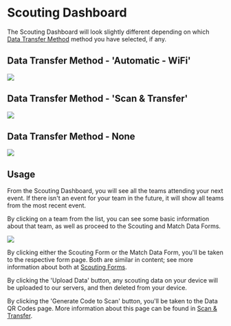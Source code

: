# Scouting Dashboard

The Scouting Dashboard will look slightly different depending on which [Data Transfer Method](../technical/data-transfer-methods.md) method you have selected, if any.

## Data Transfer Method - 'Automatic - WiFi'

![](../.gitbook/assets/user-scouting-online)

## Data Transfer Method - 'Scan & Transfer'

![](../.gitbook/assets/user-scouting-scan)

## Data Transfer Method - None

![](../.gitbook/assets/user-scouting-offline)

## Usage

From the Scouting Dashboard, you will see all the teams attending your next event. If there isn't an event for your team in the future, it will show all teams from the most recent event.

By clicking on a team from the list, you can see some basic information about that team, as well as proceed to the Scouting and Match Data Forms.

![](../.gitbook/assets/user-scouting-infomodal)

By clicking either the Scouting Form or the Match Data Form, you'll be taken to the respective form page. Both are similar in content; see more information about both at [Scouting Forms](scouting-forms.md).

By clicking the 'Upload Data' button, any scouting data on your device will be uploaded to our servers, and then deleted from your device.

By clicking the 'Generate Code to Scan' button, you'll be taken to the Data QR Codes page. More information about this page can be found in [Scan & Transfer](../technical/scan-and-transfer.md).
